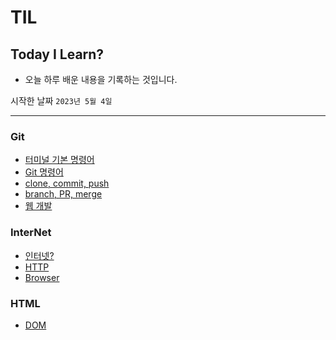 # TIL

## Today I Learn?

- 오늘 하루 배운 내용을 기록하는 것입니다.

시작한 날짜 `2023년 5월 4일`

---

### Git

- [터미널 기본 명령어](https://github.com/tlsgmltjd/TIL/blob/main/Git/terminal-command.md)
- [Git 명령어](https://github.com/tlsgmltjd/TIL/blob/main/Git/git.md)
- [clone, commit, push](https://github.com/tlsgmltjd/TIL/blob/main/Git/github.md)
- [branch, PR, merge](https://github.com/tlsgmltjd/TIL/blob/main/Git/branch.md)
- [웹 개발](https://github.com/tlsgmltjd/TIL/blob/main/Git/web.md)

### InterNet

- [인터넷?](https://github.com/tlsgmltjd/TIL/blob/main/Internet/what-is-Internet.md)
- [HTTP](https://github.com/tlsgmltjd/TIL/blob/main/Internet/HTTP.md)
- [Browser](https://github.com/tlsgmltjd/TIL/blob/main/Internet/Browser.md)

### HTML

- [DOM](https://github.com/tlsgmltjd/TIL/blob/main/HTML/DOM.md)
